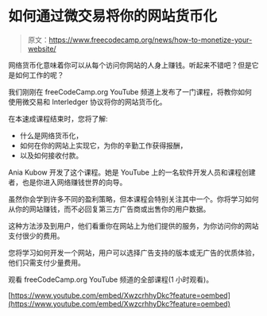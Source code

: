 # 如何通过微交易将你的网站货币化

> 原文：<https://www.freecodecamp.org/news/how-to-monetize-your-website/>

网络货币化意味着你可以从每个访问你网站的人身上赚钱。听起来不错吧？但是它是如何工作的呢？

我们刚刚在 freeCodeCamp.org YouTube 频道上发布了一门课程，将教你如何使用微交易和 Interledger 协议将你的网站货币化。

在本速成课程结束时，您将了解:

*   什么是网络货币化，
*   如何在你的网站上实现它，为你的辛勤工作获得报酬，
*   以及如何接收付款。

Ania Kubow 开发了这个课程。她是 YouTube 上的一名软件开发人员和课程创建者，也是你进入网络赚钱世界的向导。

虽然你会学到许多不同的盈利策略，但本课程会特别关注其中一个。你将学习如何从你的网站赚钱，而不必回复第三方广告商或出售你的用户数据。

这种方法涉及到用户，他们看重你在网站上为他们提供的服务，为你访问你的网站支付很少的费用。

您将学习如何开发一个网站，用户可以选择广告支持的版本或无广告的优质体验，他们只需支付少量费用。

观看 freeCodeCamp.org YouTube 频道的全部课程(1 小时观看)。

[https://www.youtube.com/embed/XwzcrhhyDkc?feature=oembed](https://www.youtube.com/embed/XwzcrhhyDkc?feature=oembed)